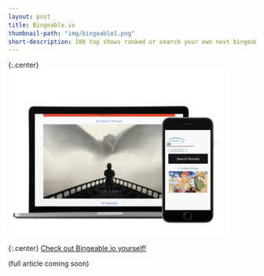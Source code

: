 ```yaml
---
layout: post
title: Bingeable.io
thumbnail-path: "img/bingeable1.png"
short-description: 100 top shows ranked or search your own next bingeable show.
---
```


{:.center}
<img src="/img/bingeable2.png" alt="Landmark Discoveries" style="width: 450px;"/>

{:.center}
[Check out Bingeable.io yourself!](http://www.bingeable.io/)

(full article coming soon)
